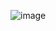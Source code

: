 ![image](https://user-images.githubusercontent.com/110442250/218645149-fde1f58b-9d1f-4755-9959-f6d6d5b095aa.png)
